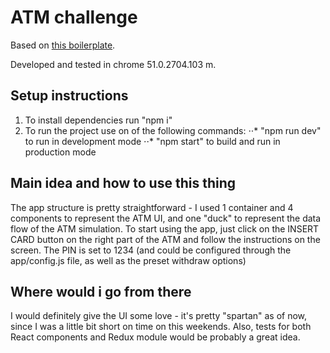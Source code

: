 # ATM challenge

Based on [this boilerplate](https://github.com/heartless7/react-redux-boilerplate).

Developed and tested in chrome 51.0.2704.103 m.

## Setup instructions

1. To install dependencies run "npm i"
2. To run the project use on of the following commands:
⋅⋅* "npm run dev" to run in development mode
⋅⋅* "npm start" to build and run in production mode

## Main idea and how to use this thing

The app structure is pretty straightforward - I used 1 container and 4 components to represent the ATM UI, and one
"duck" to represent the data flow of the ATM simulation. To start using the app, just click on the INSERT CARD button
on the right part of the ATM and follow the instructions on the screen. The PIN is set to 1234 (and could be
configured through the app/config.js file, as well as the preset withdraw options)

## Where would i go from there

I would definitely give the UI some love - it's pretty "spartan" as of now, since I was a little bit short on time
on this weekends. Also, tests for both React components and Redux module would be probably a great idea.